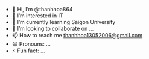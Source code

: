 - 👋 Hi, I’m @thanhhoa864
- 👀 I’m interested in IT
- 🌱 I’m currently learning Saigon University
- 💞️ I’m looking to collaborate on ...
- 📫 How to reach me thanhhoa13052006@gmail.com
- 😄 Pronouns: ...
- ⚡ Fun fact: ...

<!---
thanhhoa864/thanhhoa864 is a ✨ special ✨ repository because its `README.md` (this file) appears on your GitHub profile.
You can click the Preview link to take a look at your changes.
--->
